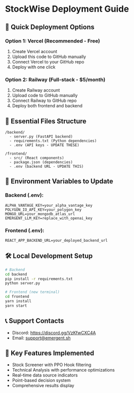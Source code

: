 # StockWise Deployment Guide

## 🚀 Quick Deployment Options

### Option 1: Vercel (Recommended - Free)
1. Create Vercel account
2. Upload this code to GitHub manually
3. Connect Vercel to your GitHub repo
4. Deploy with one click

### Option 2: Railway (Full-stack - $5/month)
1. Create Railway account
2. Upload code to GitHub manually
3. Connect Railway to GitHub repo
4. Deploy both frontend and backend

## 📁 Essential Files Structure
```
/backend/
  - server.py (FastAPI backend)
  - requirements.txt (Python dependencies)
  - .env (API keys - UPDATE THESE)

/frontend/
  - src/ (React components)
  - package.json (dependencies)
  - .env (backend URL - UPDATE THIS)
```

## 🔑 Environment Variables to Update

### Backend (.env):
```
ALPHA_VANTAGE_KEY=your_alpha_vantage_key
POLYGON_IO_API_KEY=your_polygon_key
MONGO_URL=your_mongodb_atlas_url
EMERGENT_LLM_KEY=replace_with_openai_key
```

### Frontend (.env):
```
REACT_APP_BACKEND_URL=your_deployed_backend_url
```

## 🛠 Local Development Setup
```bash
# Backend
cd backend
pip install -r requirements.txt
python server.py

# Frontend (new terminal)
cd frontend
yarn install
yarn start
```

## 📞 Support Contacts
- Discord: https://discord.gg/VzKfwCXC4A
- Email: support@emergent.sh

## 🎯 Key Features Implemented
- Stock Screener with PPO Hook filtering
- Technical Analysis with performance optimizations
- Real-time data source indicators
- Point-based decision system
- Comprehensive results display